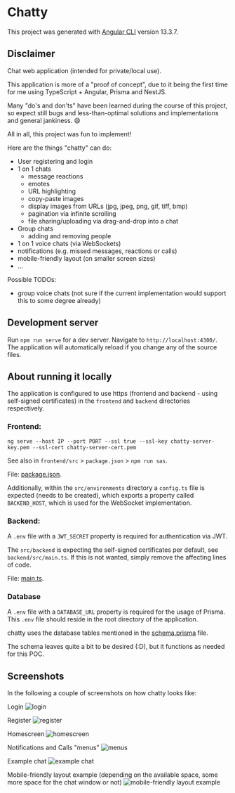 # Chatty

This project was generated with [Angular CLI](https://github.com/angular/angular-cli) version 13.3.7.


## Disclaimer

Chat web application (intended for private/local use).

This application is more of a "proof of concept", due to it being the first time for me using TypeScript + Angular, Prisma and NestJS.

Many "do's and don'ts" have been learned during the course of this project, so expect still bugs and less-than-optimal solutions and implementations and general jankiness. :smile:

All in all, this project was fun to implement!

Here are the things "chatty" can do:

- User registering and login
- 1 on 1 chats
    - message reactions
    - emotes
    - URL highlighting
    - copy-paste images
    - display images from URLs (jpg, jpeg, png, gif, tiff, bmp)
    - pagination via infinite scrolling
    - file sharing/uploading via drag-and-drop into a chat
- Group chats
    - adding and removing people
- 1 on 1 voice chats (via WebSockets)
- notifications (e.g. missed messages, reactions or calls)
- mobile-friendly layout (on smaller screen sizes)
- ...


Possible TODOs:

- group voice chats (not sure if the current implementation would support this to some degree already)


## Development server

Run `npm run serve` for a dev server. Navigate to `http://localhost:4300/`. The application will automatically reload if you change any of the source files.


## About running it locally

The application is configured to use https (frontend and backend - using self-signed certificates) in the `frontend` and `backend` directories respectively.

### Frontend:

`ng serve --host IP --port PORT --ssl true --ssl-key chatty-server-key.pem --ssl-cert chatty-server-cert.pem`

See also in `frontend/src` > `package.json` > `npm run sas`.

File: [package.json](https://github.com/sixP-NaraKa/chatty/blob/main/frontend/package.json).

Additionally, within the `src/environments` directory a `config.ts` file is expected (needs to be created), which exports a property called `BACKEND_HOST`, which is used for the WebSocket implementation.

### Backend:

A `.env` file with a `JWT_SECRET` property is required for authentication via JWT.

The `src/backend` is expecting the self-signed certificates per default, see `backend/src/main.ts`.
If this is not wanted, simply remove the affecting lines of code.

File: [main.ts](https://github.com/sixP-NaraKa/chatty/blob/main/backend/src/main.ts).


### Database

A `.env` file with a `DATABASE_URL` property is required for the usage of Prisma. This `.env` file should reside in the root directory of the application.

chatty uses the database tables mentioned in the [schema.prisma](https://github.com/sixP-NaraKa/chatty/blob/main/backend/prisma/schema.prisma) file.

The schema leaves quite a bit to be desired (:D), but it functions as needed for this POC.


## Screenshots

In the following a couple of screenshots on how chatty looks like:

Login
![login](/docs/screenshots/chatty_login.PNG)

Register
![register](/docs/screenshots/chatty_register.PNG)

Homescreen
![homescreen](/docs/screenshots/chatty_homescreen.PNG)

Notifications and Calls "menus"
![menus](/docs/screenshots/chatty_notifications_and_calls.PNG)

Example chat
![example chat](/docs/screenshots/chatty_example_chat.PNG)

Mobile-friendly layout example (depending on the available space, some more space for the chat window or not)
![mobile-friendly layout example](/docs/screenshots/chatty_mobile_view.PNG)
